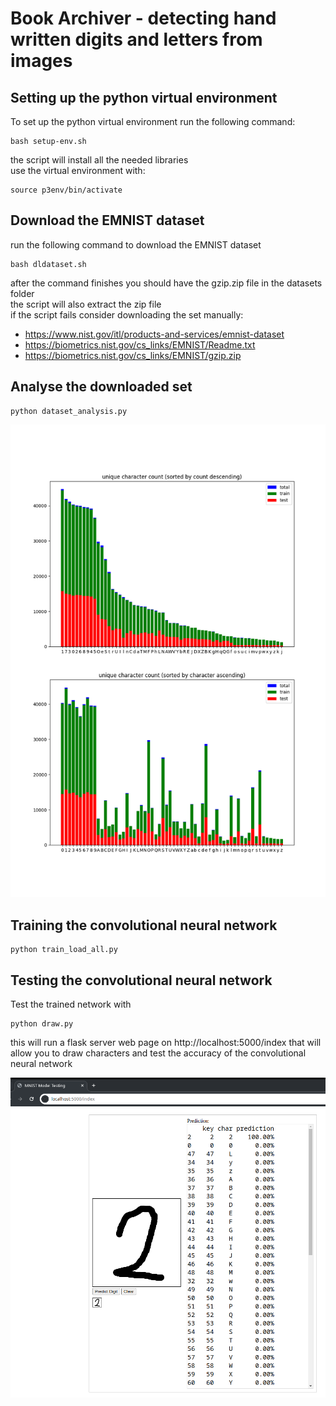 # Book Archiver - detecting hand written digits and letters from images

## Setting up the python virtual environment
To set up the python virtual environment run the following command:

```
bash setup-env.sh
```

the script will install all the needed libraries
<br>
use the virtual environment with:

```
source p3env/bin/activate
```

## Download the EMNIST dataset
run the following command to download the EMNIST dataset 
```
bash dldataset.sh
```
after the command finishes you should have the gzip.zip file in the datasets folder
<br>
the script will also extract the zip file
<br>
if the script fails consider downloading the set manually:
- https://www.nist.gov/itl/products-and-services/emnist-dataset
- https://biometrics.nist.gov/cs_links/EMNIST/Readme.txt
- https://biometrics.nist.gov/cs_links/EMNIST/gzip.zip

## Analyse the downloaded set
```
python dataset_analysis.py
```
![char count image](stats/dataset_unqiue_count_all.png "character count")

## Training the convolutional neural network

```
python train_load_all.py
```

## Testing the convolutional neural network

Test the trained network with
```
python draw.py
```
this will run a flask server web page on 
http://localhost:5000/index
that will allow you to draw characters and test the accuracy of the convolutional neural network

![draw test image](images/draw.py.png "draw test")